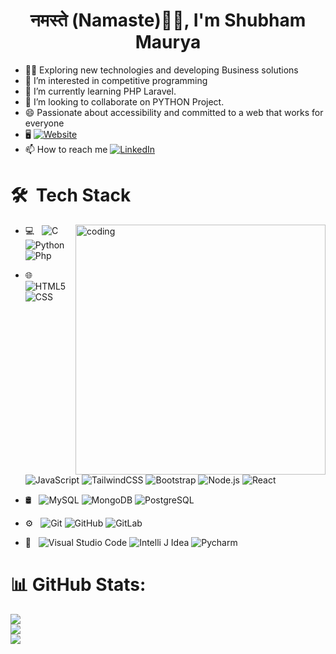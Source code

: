 <h1 align="center">नमस्ते (Namaste)🙏🏻, I'm Shubham Maurya</h1>

- 👨‍🔬 Exploring new technologies and developing Business solutions
- 👀 I’m interested in competitive programming
- 🌱 I’m currently learning PHP Laravel.
- 💞️ I’m looking to collaborate on PYTHON Project.
- 😄 Passionate about accessibility and committed to a web that works for everyone
- 🖥️ <a href="https://shubhammaurya.vercel.app/"><img alt="Website" src="https://img.shields.io/badge/Website-PORTFOLIO-blue?style=flat-square&logo=google-chrome"></a>
- 📫 How to reach me [![LinkedIn](https://img.shields.io/badge/-LINKEDIN-0077B5?style=for-the-badge&logo=linkedin&logoColor=white)](https://www.linkedin.com/in/shubham-maurya-17078a266/)

# 🛠 &nbsp;Tech Stack
 <img align="right" alt="coding" width="400" src="https://user-images.githubusercontent.com/55389276/140866485-8fb1c876-9a8f-4d6a-98dc-08c4981eaf70.gif">
  
- 💻 &nbsp;
  ![C](https://img.shields.io/badge/-C++-333333?style=flat&logo=C%2B%2B&logoColor=00599C)
  ![Python](https://img.shields.io/badge/-Python-333333?style=flat&logo=python)
  ![Php](https://img.shields.io/badge/-php-333333?style=flat&logo=php)
  <!-- ![PHP](https://img.shields.io/badge/-php-333333?style=flat&logo=PHP&logoColor=276DC3) -->
- 🌐 &nbsp;
  ![HTML5](https://img.shields.io/badge/-HTML5-333333?style=flat&logo=HTML5)
  ![CSS](https://img.shields.io/badge/-CSS-333333?style=flat&logo=CSS3&logoColor=1572B6)
  ![JavaScript](https://img.shields.io/badge/-JavaScript-333333?style=flat&logo=javascript)
   ![TailwindCSS](https://img.shields.io/badge/-TailwindCSS-333333?style=flat&logo=Tailwindcss) 
 ![Bootstrap](https://img.shields.io/badge/-Bootstrap-333333?style=flat&logo=bootstrap&logoColor=563D7C)
 ![Node.js](https://img.shields.io/badge/-Node.js-333333?style=flat&logo=node.js)
  ![React](https://img.shields.io/badge/-React-333333?style=flat&logo=react)
   <!--  ![Angular](https://img.shields.io/badge/-Angular-333333?style=flat&logo=angular) -->
- 🛢 &nbsp;
  ![MySQL](https://img.shields.io/badge/-MySQL-333333?style=flat&logo=mysql)
  ![MongoDB](https://img.shields.io/badge/-MongoDB-333333?style=flat&logo=mongodb)
   ![PostgreSQL]( https://img.shields.io/badge/-PostgreSQL-333333?style=flat&logo=postgresql)
 
- ⚙️ &nbsp;
  ![Git](https://img.shields.io/badge/-Git-333333?style=flat&logo=git)
  ![GitHub](https://img.shields.io/badge/-GitHub-333333?style=flat&logo=github)
  ![GitLab](https://img.shields.io/badge/-Gitlab-333333?style=flat&logo=gitlab)
 
- 🔧 &nbsp;
  ![Visual Studio Code](https://img.shields.io/badge/-Visual%20Studio%20Code-333333?style=flat&logo=visual-studio-code&logoColor=007ACC)
  ![Intelli J Idea](https://img.shields.io/badge/IntelliJ--333333?style=flat&logo=intellijidea)
  ![Pycharm](https://img.shields.io/badge/-Pycharm-333333?style=flat&logo=pycharm&logoColor=2C2255)

# 📊&nbsp;GitHub Stats:
![](https://github-readme-streak-stats.herokuapp.com/?user=shubhammauryainfo&theme=dark&hide_border=true)<br/>
![](https://github-readme-stats.vercel.app/api?username=shubhammauryainfo&show_icons=true&theme=dracula)<br/>
![](https://github-readme-stats.vercel.app/api/top-langs/?username=shubhammauryainfo&theme=dark&hide_border=false&include_all_commits=false&count_private=false&layout=compact)



<!---
shubhammauryainfo/shubhammauryainfo is a ✨ special ✨ repository because its `README.md` (this file) appears on your GitHub profile.
You can click the Preview link to take a look at your changes.
--->

